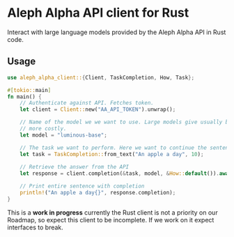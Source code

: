 # Aleph Alpha API client for Rust

Interact with large language models provided by the Aleph Alpha API in Rust code.

## Usage

```rust
use aleph_alpha_client::{Client, TaskCompletion, How, Task};

#[tokio::main]
fn main() {
    // Authenticate against API. Fetches token.
    let client = Client::new("AA_API_TOKEN").unwrap();

    // Name of the model we we want to use. Large models give usually better answer, but are also
    // more costly.
    let model = "luminous-base";

    // The task we want to perform. Here we want to continue the sentence: "An apple a day ..."
    let task = TaskCompletion::from_text("An apple a day", 10);
    
    // Retrieve the answer from the API
    let response = client.completion(&task, model, &How::default()).await.unwrap();

    // Print entire sentence with completion
    println!("An apple a day{}", response.completion);
}
```

This is a **work in progress** currently the Rust client is not a priority on our Roadmap, so expect this client to be incomplete. If we work on it expect interfaces to break.
